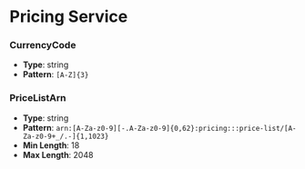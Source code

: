 # Pricing Service

### CurrencyCode
- **Type**: string
- **Pattern**: `[A-Z]{3}`

### PriceListArn
- **Type**: string
- **Pattern**: `arn:[A-Za-z0-9][-.A-Za-z0-9]{0,62}:pricing:::price-list/[A-Za-z0-9+_/.-]{1,1023}`
- **Min Length**: 18
- **Max Length**: 2048

